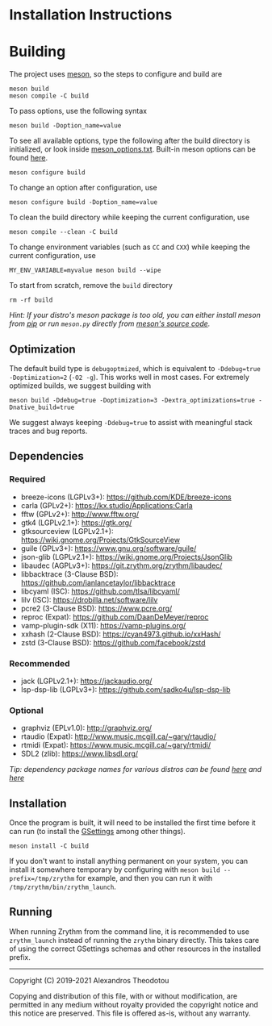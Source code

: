 Installation Instructions
=========================

# Building

The project uses [meson](https://mesonbuild.com), so
the steps to configure and build are

    meson build
    meson compile -C build

To pass options, use the following syntax

    meson build -Doption_name=value

To see all available options, type the following
after the build directory is initialized, or look
inside [meson_options.txt](meson_options.txt).
Built-in meson options can be found
[here](https://mesonbuild.com/Builtin-options.html).

    meson configure build

To change an option after configuration, use

    meson configure build -Doption_name=value

To clean the build directory while keeping the
current configuration, use

    meson compile --clean -C build

To change environment variables (such as `CC` and
`CXX`) while keeping the current configuration, use

    MY_ENV_VARIABLE=myvalue meson build --wipe

To start from scratch, remove the `build` directory

    rm -rf build

*Hint: If your distro's meson package is too old,
you can either install meson from
[pip](https://pypi.org/project/pip/) or run
`meson.py` directly from
[meson's source code](https://github.com/mesonbuild/meson).*

## Optimization

The default build type is `debugoptmized`, which
is equivalent to `-Ddebug=true -Doptimization=2`
(`-O2 -g`). This works well in most cases. For
extremely optimized builds, we suggest building with

    meson build -Ddebug=true -Doptimization=3 -Dextra_optimizations=true -Dnative_build=true

We suggest always keeping `-Ddebug=true` to assist
with meaningful stack traces and bug reports.

## Dependencies
### Required
- breeze-icons (LGPLv3+): <https://github.com/KDE/breeze-icons>
- carla (GPLv2+): <https://kx.studio/Applications:Carla>
- fftw (GPLv2+): <http://www.fftw.org/>
- gtk4 (LGPLv2.1+): <https://gtk.org/>
- gtksourceview (LGPLv2.1+): <https://wiki.gnome.org/Projects/GtkSourceView>
- guile (GPLv3+): <https://www.gnu.org/software/guile/>
- json-glib (LGPLv2.1+): <https://wiki.gnome.org/Projects/JsonGlib>
- libaudec (AGPLv3+): <https://git.zrythm.org/zrythm/libaudec/>
- libbacktrace (3-Clause BSD): <https://github.com/ianlancetaylor/libbacktrace>
- libcyaml (ISC): <https://github.com/tlsa/libcyaml/>
- lilv (ISC): <https://drobilla.net/software/lilv>
- pcre2 (3-Clause BSD): <https://www.pcre.org/>
- reproc (Expat): <https://github.com/DaanDeMeyer/reproc>
- vamp-plugin-sdk (X11): <https://vamp-plugins.org/>
- xxhash (2-Clause BSD): <https://cyan4973.github.io/xxHash/>
- zstd (3-Clause BSD): <https://github.com/facebook/zstd>

### Recommended
- jack (LGPLv2.1+): <https://jackaudio.org/>
- lsp-dsp-lib (LGPLv3+): <https://github.com/sadko4u/lsp-dsp-lib>

### Optional
- graphviz (EPLv1.0): <http://graphviz.org/>
- rtaudio (Expat): <http://www.music.mcgill.ca/~gary/rtaudio/>
- rtmidi (Expat): <https://www.music.mcgill.ca/~gary/rtmidi/>
- SDL2 (zlib): <https://www.libsdl.org/>

*Tip: dependency package names for various distros
can be found [here](https://git.sr.ht/~alextee/zrythm-builds/tree/master/item/.builds)
and [here](https://git.sr.ht/~alextee/zrythm-builds2/tree/master/item/.builds)*

## Installation
Once the program is built, it will need to be
installed the first time before it can run (to
install the [GSettings](https://developer.gnome.org/gio/stable/GSettings.html) among other things).

    meson install -C build

If you don't want to install anything permanent on
your system, you can install it somewhere
temporary by configuring with
`meson build --prefix=/tmp/zrythm` for example, and
then you can run it with
`/tmp/zrythm/bin/zrythm_launch`.

## Running

When running Zrythm from the command line, it is
recommended to use `zrythm_launch` instead of
running the `zrythm` binary directly. This takes
care of using the correct GSettings schemas and
other resources in the installed prefix.

----

Copyright (C) 2019-2021 Alexandros Theodotou

Copying and distribution of this file, with or without modification,
are permitted in any medium without royalty provided the copyright
notice and this notice are preserved.  This file is offered as-is,
without any warranty.
